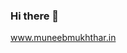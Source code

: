 ### Hi there 👋
www.muneebmukhthar.in

<!--
**icecreamsandwich/icecreamsandwich** is a ✨ _special_ ✨ repository because its `README.md` (this file) appears on your GitHub profile.

Here are some ideas to get you started:

- 🔭 I’m currently working on ...
- 🌱 I’m currently learning ...
- 👯 I’m looking to collaborate on ...
- 🤔 I’m looking for help with ...
- 💬 Ask me about ...
- 📫 How to reach me: muneebmukthar.in
- 😄 Pronouns: ...
- ⚡ Fun fact: ...
-->

